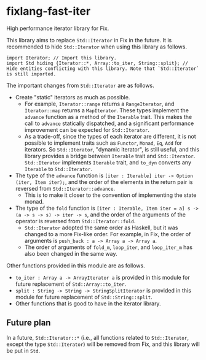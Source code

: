 # fixlang-fast-iter

High performance iterator library for Fix.

This library aims to replace `Std::Iterator` in Fix in the future.
It is recommended to hide `Std::Iterator` when using this library as follows.

```
import Iterator; // Import this library.
import Std hiding {Iterator::*, Array::to_iter, String::split}; // Hide entities conflicting with this library. Note that `Std::Iterator` is still imported.
```

The important changes from `Std::Iterator` are as follows.

- Create "static" iterators as much as possible.
  - For example, `Iterator::range` returns a `RangeIterator`, and `Iterator::map` returns a `MapIterator`. These types implement the `advance` function as a method of the `Iterable` trait. This makes the call to `advance` statically dispatched, and a significant performance improvement can be expected for `Std::Iterator`.
  - As a trade-off, since the types of each iterator are different, it is not possible to implement traits such as `Functor`, `Monad`, `Eq`, `Add` for iterators. So `Std::Iterator`, "dynamic iterator", is still useful, and this library provides a bridge between `Iterable` trait and `Std::Iterator`. `Std::Iterator` implements `Iterable` trait, and `to_dyn` converts any `Iterable` to `Std::Iterator`.
- The type of the `advance` function is `[iter : Iterable] iter -> Option (iter, Item iter);`, and the order of the elements in the return pair is reversed from `Std::Iterator::advance`.
  - This is to make it closer to the convention of implementing the state monad.
- The type of the `fold` function is `[iter : Iterable, Item iter = a] s -> (a -> s -> s) -> iter -> s`, and the order of the arguments of the operator is reversed from `Std::Iterator::fold`.
  - `Std::Iterator` adopted the same order as Haskell, but it was changed to a more Fix-like order. For example, in Fix, the order of arguments is `push_back : a -> Array a -> Array a`.
  - The order of arguments of `fold_m`, `loop_iter`, and `loop_iter_m` has also been changed in the same way.

Other functions provided in this module are as follows.

- `to_iter : Array a -> ArrayIterator a` is provided in this module for future replacement of `Std::Array::to_iter`.
- `split : String -> String -> StringSplitIterator` is provided in this module for future replacement of `Std::String::split`.
- Other functions that is good to have in the iterator library.

## Future plan

In a future, `Std::Iterator::*` (i.e., all functions related to `Std::Iterator`, except the type `Std::Iterator`) will be removed from Fix, and this library will be put in `Std`.